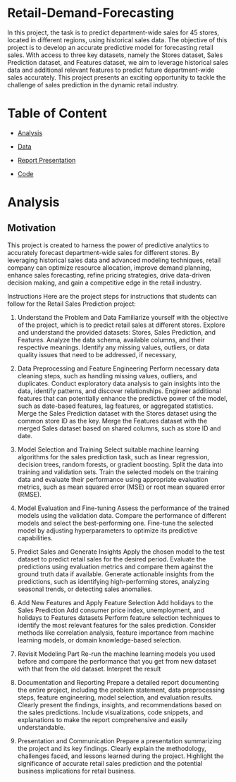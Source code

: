 # Retail-Demand-Forecasting

In this project, the task is to predict department-wide sales for 45 stores, located in different regions, using historical sales data. The objective of this project is to develop an accurate predictive model for forecasting retail sales. With access to three key datasets, namely the Stores dataset, Sales Prediction dataset, and Features dataset, we aim to leverage historical sales data and additional relevant features to predict future department-wide sales accurately. This project presents an exciting opportunity to tackle the challenge of sales prediction in the dynamic retail industry.

# Table of Content

- [Analysis](#analysis)

- [Data]()

- [Report Presentation]()

- [Code]()


# Analysis

## Motivation

This project is created to harness the power of predictive analytics to accurately forecast department-wide sales for different stores. By leveraging historical sales data and advanced modeling techniques, retail company can optimize resource allocation, improve demand planning, enhance sales forecasting, refine pricing strategies, drive data-driven decision making, and gain a competitive edge in the retail industry.

Instructions
Here are the project steps for instructions that students can follow for the Retail Sales Prediction project:

1. Understand the Problem and Data
Familiarize yourself with the objective of the project, which is to predict retail sales at different stores.
Explore and understand the provided datasets: Stores, Sales Prediction, and Features.
Analyze the data schema, available columns, and their respective meanings.
Identify any missing values, outliers, or data quality issues that need to be addressed, if necessary, 
 
2. Data Preprocessing and Feature Engineering
Perform necessary data cleaning steps, such as handling missing values, outliers, and duplicates.
Conduct exploratory data analysis to gain insights into the data, identify patterns, and discover relationships.
Engineer additional features that can potentially enhance the predictive power of the model, such as date-based features, lag features, or aggregated statistics.
Merge the Sales Prediction dataset with the Stores dataset using the common store ID as the key.
Merge the Features dataset with the merged Sales dataset based on shared columns, such as store ID and date.
 

3. Model Selection and Training
Select suitable machine learning algorithms for the sales prediction task, such as linear regression, decision trees, random forests, or gradient boosting.
Split the data into training and validation sets.
Train the selected models on the training data and evaluate their performance using appropriate evaluation metrics, such as mean squared error (MSE) or root mean squared error (RMSE). 


4. Model Evaluation and Fine-tuning
Assess the performance of the trained models using the validation data.
Compare the performance of different models and select the best-performing one.
Fine-tune the selected model by adjusting hyperparameters to optimize its predictive capabilities.
 

5. Predict Sales and Generate Insights
Apply the chosen model to the test dataset to predict retail sales for the desired period.
Evaluate the predictions using evaluation metrics and compare them against the ground truth data if available.
Generate actionable insights from the predictions, such as identifying high-performing stores, analyzing seasonal trends, or detecting sales anomalies.
 

6. Add New Features and Apply Feature Selection
Add holidays to the Sales Prediction
Add consumer price index, unemployment, and holidays to Features datasets
Perform feature selection techniques to identify the most relevant features for the sales prediction.
Consider methods like correlation analysis, feature importance from machine learning models, or domain knowledge-based selection.
 

7. Revisit Modeling Part
Re-run the machine learning models you used before and compare the performance that you get from new dataset with that from the old dataset.
Interpret the result
 

 

8. Documentation and Reporting
Prepare a detailed report documenting the entire project, including the problem statement, data preprocessing steps, feature engineering, model selection, and evaluation results.
Clearly present the findings, insights, and recommendations based on the sales predictions.
Include visualizations, code snippets, and explanations to make the report comprehensive and easily understandable.
 

9. Presentation and Communication
Prepare a presentation summarizing the project and its key findings.
Clearly explain the methodology, challenges faced, and lessons learned during the project.
Highlight the significance of accurate retail sales prediction and the potential business implications for retail business.
